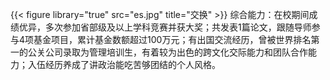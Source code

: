 {{< figure library="true" src="es.jpg" title="交换" >}}
综合能力：在校期间成绩优异，多次参加省部级及以上学科竞赛并获大奖；共发表1篇论文，跟随导师参与4项基金项目，累计基金数额超过100万元；有出国交流经历，曾被世界排名第一的公关公司录取为管理培训生，有着较为出色的跨文化交际能力和团队合作能力；入伍经历养成了讲政治能吃苦够团结的个人风格。